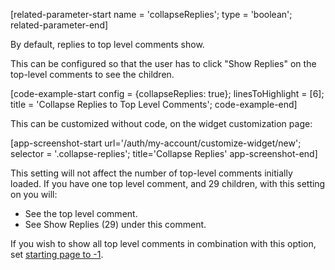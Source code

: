 [related-parameter-start name = 'collapseReplies'; type = 'boolean'; related-parameter-end]

By default, replies to top level comments show.

This can be configured so that the user has to click "Show Replies" on the top-level comments to see the children.

[code-example-start config = {collapseReplies: true}; linesToHighlight = [6]; title = 'Collapse Replies to Top Level Comments'; code-example-end]

This can be customized without code, on the widget customization page:

[app-screenshot-start url='/auth/my-account/customize-widget/new'; selector = '.collapse-replies'; title='Collapse Replies' app-screenshot-end]

This setting will not affect the number of top-level comments initially loaded. If you have one top level comment, and 29 children, with this setting on you will:

- See the top level comment.
- See Show Replies (29) under this comment.

If you wish to show all top level comments in combination with this option, set [starting page to -1](#starting-page).
